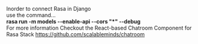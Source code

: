 Inorder to connect Rasa in Django<br>
use the command...<br>
<b>rasa run -m models --enable-api --cors "*" --debug</b><br>
For more information Checkout the React-based Chatroom Component for Rasa Stack
https://github.com/scalableminds/chatroom
